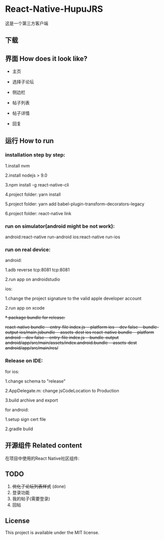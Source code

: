 # React-Native-HupuJRS

这是一个第三方客户端

## 下载


## 界面  How does it look like?

* 主页



* 选择子论坛



* 侧边栏


* 帖子列表

* 帖子详情

* 回复

## 运行  How to run

### installation step by step:
1.install nvm

2.install nodejs > 9.0

3.npm install -g react-native-cli

4.project folder: yarn install

5.project folder: yarn add babel-plugin-transform-decorators-legacy

6.project folder: react-native link

### run on simulator(android might be not work):

android:react-native run-android
ios:react-native run-ios

### run on real device:

android:

1.adb reverse tcp:8081 tcp:8081

2.run app on androidstudio

ios:

1.change the project signature to the valid apple developer account

2.run app on xcode

~~* package bundle for release:~~

~~react-native bundle --entry-file index.js --platform ios --dev false --bundle-output ios/main.jsbundle --assets-dest ios
react-native bundle --platform android --dev false --entry-file index.js --bundle-output android/app/src/main/assets/index.android.bundle --assets-dest android/app/src/main/res/~~

### Release on IDE:

for ios:

1.change schema to "release"

2.AppDelegate.m: change jsCodeLocation to Production

3.build archive and export

for android:

1.setup sign cert file

2.gradle build

## 开源组件 Related content

在项目中使用的React Native社区组件:

## TODO

1. ~~优化子论坛列表样式~~ (done)
2. 登录功能
3. 我的帖子(需要登录)
4. 回帖

## License

This project is available under the MIT license.
